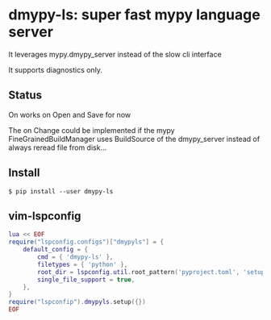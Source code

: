 # dmypy-ls: super fast mypy language server

It leverages mypy.dmypy_server instead of the slow cli interface

It supports diagnostics only.

## Status

On works on Open and Save for now

The on Change could be implemented if the mypy FineGrainedBuildManager uses
BuildSource of the dmypy_server instead of always reread file from disk...

## Install

```shell
$ pip install --user dmypy-ls
```

## vim-lspconfig

```lua
lua << EOF
require("lspconfig.configs")["dmypyls"] = {
    default_config = {
        cmd = { 'dmypy-ls' },
        filetypes = { 'python' },
        root_dir = lspconfig.util.root_pattern('pyproject.toml', 'setup.py', 'setup.cfg', 'requirements.txt', 'Pipfile'),
        single_file_support = true,
    },
}
require("lspconfip").dmypyls.setup({})
EOF
```
